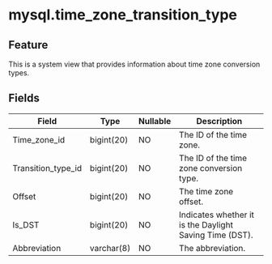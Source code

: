 mysql.time_zone_transition_type
====================================================


Feature
-----------

This is a system view that provides information about time zone conversion types.

Fields
-------------

| **Field** | **Type** | **Nullable** | **Description** |
|--------------------|------------|----------------|-----------|
| Time_zone_id | bigint(20) | NO | The ID of the time zone. |
| Transition_type_id | bigint(20) | NO | The ID of the time zone conversion type. |
| Offset | bigint(20) | NO | The time zone offset. |
| Is_DST | bigint(20) | NO | Indicates whether it is the Daylight Saving Time (DST). |
| Abbreviation | varchar(8) | NO | The abbreviation. |
